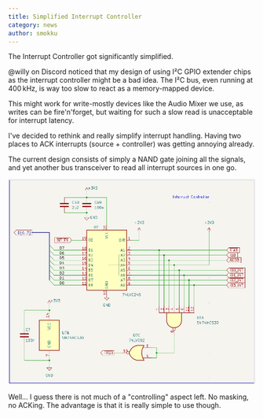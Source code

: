 ```yaml
---
title: Simplified Interrupt Controller
category: news
author: smokku
---
```


The Interrupt Controller got significantly simplified.

@willy on Discord noticed that my design of using I²C GPIO extender chips as the interrupt controller
might be a bad idea. The I²C bus, even running at 400 kHz, is way too slow to react as a memory-mapped device.

This might work for write-mostly devices like the Audio Mixer we use, as writes can be fire'n'forget,
but waiting for such a slow read is unacceptable for interrupt latency.

I've decided to rethink and really simplify interrupt handling.
Having two places to ACK interrupts (source + controller) was getting annoying already.

The current design consists of simply a NAND gate joining all the signals,
and yet another bus transceiver to read all interrupt sources in one go.

![simplified interrupt controller](/media/2025-05-13_interrupt-controller.png)

Well… I guess there is not much of a "controlling" aspect left. No masking, no ACKing.
The advantage is that it is really simple to use though.
